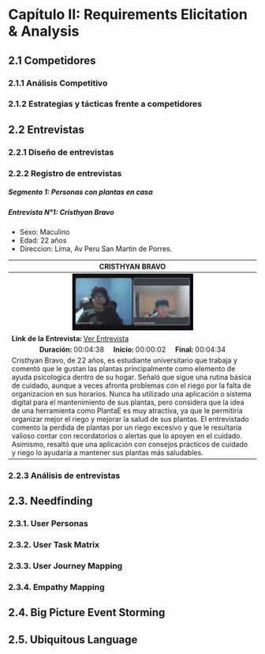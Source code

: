 # Capítulo II: Requirements Elicitation & Analysis

## 2.1 Competidores

### 2.1.1 Análisis Competitivo

### 2.1.2 Estrategias y tácticas frente a competidores

## 2.2 Entrevistas

### 2.2.1 Diseño de entrevistas

### 2.2.2 Registro de entrevistas
##### Segmento 1: Personas con plantas en casa

##### Entrevista N°1: Cristhyan Bravo

- Sexo: Maculino
- Edad: 22 años
- Direccion: Lima, Av Peru San Martin de Porres.

  
| **CRISTHYAN BRAVO** |
|-----------------------|
| <div align="center"><img src="assets/images/resources/Cristhyan-Entrevista1-Segmento1.jpg" alt="Entrevista Cristhyan Segmento 1" width="50%"></div> |
| **Link de la Entrevista:**  [Ver Entrevista](https://upcedupe-my.sharepoint.com/:v:/g/personal/u20241a352_upc_edu_pe/EUWmFdWZRlpLk977ijnfbnMBiQ48VviNQOlq34IfEIuONw?nav=eyJyZWZlcnJhbEluZm8iOnsicmVmZXJyYWxBcHAiOiJPbmVEcml2ZUZvckJ1c2luZXNzIiwicmVmZXJyYWxBcHBQbGF0Zm9ybSI6IldlYiIsInJlZmVycmFsTW9kZSI6InZpZXciLCJyZWZlcnJhbFZpZXciOiJNeUZpbGVzTGlua0NvcHkifX0&e=VEg0sZ) |
| <div align="center"><b>Duración:</b> 00:04:38 &nbsp;&nbsp;&nbsp; <b>Inicio:</b> 00:00:02 &nbsp;&nbsp;&nbsp; <b>Final:</b> 00:04:34</div> |
| Cristhyan Bravo, de 22 años, es estudiante universitario que trabaja y comentó que le gustan las plantas principalmente como elemento de ayuda psicologica dentro de su hogar. Señaló que sigue una rutina básica de cuidado, aunque a veces afronta problemas con el riego por la falta de organizacion en sus horarios. Nunca ha utilizado una aplicación o sistema digital para el mantenimiento de sus plantas, pero considera que la idea de una herramienta como PlantaE es muy atractiva, ya que le permitiría organizar mejor el riego y mejorar la salud de sus plantas. El entrevistado comento la perdida de plantas por un riego excesivo y que le resultaría valioso contar con recordatorios o alertas que lo apoyen en el cuidado. Asimismo, resaltó que una aplicación con consejos prácticos de cuidado y riego lo ayudaria a mantener sus plantas más saludables. |


### 2.2.3 Análisis de entrevistas

## 2.3. Needfinding

### 2.3.1. User Personas

### 2.3.2. User Task Matrix

### 2.3.3. User Journey Mapping

### 2.3.4. Empathy Mapping

## 2.4. Big Picture Event Storming

## 2.5. Ubiquitous Language
